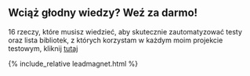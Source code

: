 ## Wciąż głodny wiedzy? Weź za darmo!

16 rzeczy, które musisz wiedzieć, aby skutecznie zautomatyzować testy oraz lista bibliotek, z których korzystam w każdym moim projekcie testowym, kliknij [tutaj](/16-rzeczy.html)

{% include_relative leadmagnet.html %}